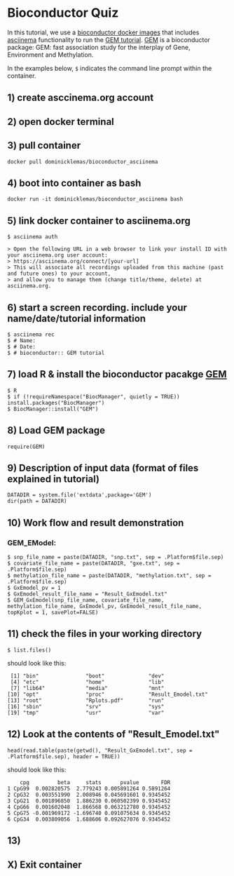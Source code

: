 # Bioconductor Quiz

In this tutorial, we use a [bioconductor docker images](https://www.bioconductor.org/help/docker/) that includes [asciinema](https://asciinema.org/) functionality to run the [GEM tutorial](https://bioconductor.org/packages/release/bioc/vignettes/GEM/inst/doc/user_guide.html). [GEM](https://bioconductor.org/packages/release/bioc/html/GEM.html) is a bioconductor package: GEM: fast association study for the interplay of Gene, Environment and Methylation.

In the examples below, `$` indicates the command line prompt within the container.

## 1) create asccinema.org account

## 2) open docker terminal

## 3) pull container
```
docker pull dominicklemas/bioconductor_asciinema
```

## 4) boot into container as bash
```
docker run -it dominicklemas/bioconductor_asciinema bash
```

## 5) link docker container to asciinema.org
```
$ asciinema auth
```
```
> Open the following URL in a web browser to link your install ID with your asciinema.org user account:
> https://asciinema.org/connect/[your-url]
> This will associate all recordings uploaded from this machine (past and future ones) to your account, 
> and allow you to manage them (change title/theme, delete) at asciinema.org.
```

## 6) start a screen recording. include your name/date/tutorial information 
```
$ asciinema rec
$ # Name: 
$ # Date: 
$ # bioconductor:: GEM tutorial
```

## 7) load R & install the bioconductor pacakge [GEM](https://bioconductor.org/packages/release/bioc/html/GEM.html) 
```
$ R
$ if (!requireNamespace("BiocManager", quietly = TRUE)) install.packages("BiocManager")
$ BiocManager::install("GEM")
```

## 8) Load GEM package
```
require(GEM)
```

## 9) Description of input data (format of files explained in tutorial)
```
DATADIR = system.file('extdata',package='GEM')
dir(path = DATADIR)
```

## 10) Work flow and result demonstration
### GEM_EModel:
```
$ snp_file_name = paste(DATADIR, "snp.txt", sep = .Platform$file.sep)
$ covariate_file_name = paste(DATADIR, "gxe.txt", sep = .Platform$file.sep)
$ methylation_file_name = paste(DATADIR, "methylation.txt", sep = .Platform$file.sep)
$ GxEmodel_pv = 1
$ GxEmodel_result_file_name = "Result_GxEmodel.txt"
$ GEM_GxEmodel(snp_file_name, covariate_file_name, methylation_file_name, GxEmodel_pv, GxEmodel_result_file_name, topKplot = 1, savePlot=FALSE)
```
## 11) check the files in your working directory
```
$ list.files()
```
should look like this:
```
 [1] "bin"               "boot"              "dev"
 [4] "etc"               "home"              "lib"
 [7] "lib64"             "media"             "mnt"
[10] "opt"               "proc"              "Result_Emodel.txt"
[13] "root"              "Rplots.pdf"        "run"
[16] "sbin"              "srv"               "sys"
[19] "tmp"               "usr"               "var"
```

## 12) Look at the contents of "Result_Emodel.txt"
```
head(read.table(paste(getwd(), "Result_GxEmodel.txt", sep = .Platform$file.sep), header = TRUE))

```
should look like this:
```
    cpg         beta     stats      pvalue       FDR
1 CpG99  0.002820575  2.779243 0.005891264 0.5891264
2 CpG32  0.003551990  2.008946 0.045691601 0.9345452
3 CpG21  0.001896850  1.886230 0.060502399 0.9345452
4 CpG66  0.001602048  1.866568 0.063212780 0.9345452
5 CpG75 -0.001969172 -1.696740 0.091075634 0.9345452
6 CpG34  0.003809056  1.688606 0.092627076 0.9345452
```

## 13)

## X) Exit container
```
